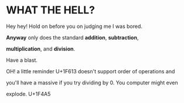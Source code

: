 # WHAT THE HELL?

Hey hey! Hold on before you on judging me I was bored.

**Anyway** only does the standard __addition__, __subtraction__,

__multiplication__, and __division__.

Have a blast.

OH! a little reminder U+1F613 doesn't support order of operations and

you'll have a massive if you try dividing by 0. You computer might even

explode. U+1F4A5